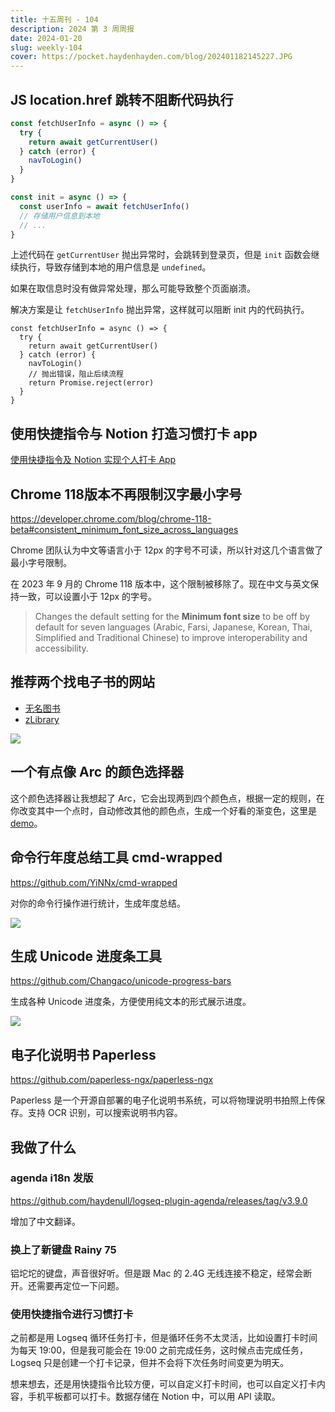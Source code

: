 ```yaml
---
title: 十五周刊 - 104
description: 2024 第 3 周周报
date: 2024-01-20
slug: weekly-104
cover: https://pocket.haydenhayden.com/blog/202401182145227.JPG
---
```


## JS location.href 跳转不阻断代码执行

```js
const fetchUserInfo = async () => {
  try {
    return await getCurrentUser()
  } catch (error) {
    navToLogin()
  }
}

const init = async () => {
  const userInfo = await fetchUserInfo()
  // 存储用户信息到本地
  // ...
}
```

上述代码在 `getCurrentUser` 抛出异常时，会跳转到登录页，但是 `init` 函数会继续执行，导致存储到本地的用户信息是 `undefined`。

如果在取信息时没有做异常处理，那么可能导致整个页面崩溃。

解决方案是让 `fetchUserInfo` 抛出异常，这样就可以阻断 init 内的代码执行。

```js{7}
const fetchUserInfo = async () => {
  try {
    return await getCurrentUser()
  } catch (error) {
    navToLogin()
    // 抛出错误，阻止后续流程
    return Promise.reject(error)
  }
}
```

## 使用快捷指令与 Notion 打造习惯打卡 app

[使用快捷指令及 Notion 实现个人打卡 App](/blog/shortcut-notion)


## Chrome 118版本不再限制汉字最小字号

https://developer.chrome.com/blog/chrome-118-beta#consistent_minimum_font_size_across_languages

Chrome 团队认为中文等语言小于 12px 的字号不可读，所以针对这几个语言做了最小字号限制。

在 2023 年 9 月的 Chrome 118 版本中，这个限制被移除了。现在中文与英文保持一致，可以设置小于 12px 的字号。

> Changes the default setting for the **Minimum font size** to be off by default for seven languages (Arabic, Farsi, Japanese, Korean, Thai, Simplified and Traditional Chinese) to improve interoperability and accessibility.

## 推荐两个找电子书的网站

- [无名图书](https://www.book123.info/)
- [zLibrary](https://z-lib.io/)

![](https://pocket.haydenhayden.com/blog/202401190742360.png)

## 一个有点像 Arc 的颜色选择器

[](https://twitter.com/coooolxyh/status/1746335370458042776)

这个颜色选择器让我想起了 Arc，它会出现两到四个颜色点，根据一定的规则，在你改变其中一个点时，自动修改其他的颜色点，生成一个好看的渐变色，这里是 [demo](https://harmony.sh/)。

## 命令行年度总结工具 cmd-wrapped

https://github.com/YiNNx/cmd-wrapped

对你的命令行操作进行统计，生成年度总结。

![](https://pocket.haydenhayden.com/blog/202401190801603.png)


## 生成 Unicode 进度条工具

https://github.com/Changaco/unicode-progress-bars

生成各种 Unicode 进度条，方便使用纯文本的形式展示进度。

![](https://pocket.haydenhayden.com/blog/202401190804792.png)

## 电子化说明书 Paperless

https://github.com/paperless-ngx/paperless-ngx

Paperless 是一个开源自部署的电子化说明书系统，可以将物理说明书拍照上传保存。支持 OCR 识别，可以搜索说明书内容。

## 我做了什么

### agenda i18n 发版

https://github.com/haydenull/logseq-plugin-agenda/releases/tag/v3.9.0

增加了中文翻译。

### 换上了新键盘 Rainy 75

铝坨坨的键盘，声音很好听。但是跟 Mac 的 2.4G 无线连接不稳定，经常会断开。还需要再定位一下问题。

### 使用快捷指令进行习惯打卡

之前都是用 Logseq 循环任务打卡，但是循环任务不太灵活，比如设置打卡时间为每天 19:00，但是我可能会在 19:00 之前完成任务，这时候点击完成任务，Logseq 只是创建一个打卡记录，但并不会将下次任务时间变更为明天。

想来想去，还是用快捷指令比较方便，可以自定义打卡时间，也可以自定义打卡内容，手机平板都可以打卡。数据存储在 Notion 中，可以用 API 读取。
